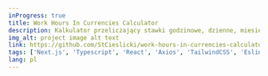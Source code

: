 ```yaml
---
inProgress: true
title: Work Hours In Currencies Calculator
description: Kalkulator przeliczający stawki godzinowe, dzienne, miesięczne i roczne na waluty: PLN, USD, EUR, wg aktualnych klursów NBP.
img_alt: project image alt text
link: https://github.com/StCieslicki/work-hours-in-currencies-calculator
tags: ['Next.js', 'Typescript', 'React', 'Axios', 'TailwindCSS', 'Eslint', 'Vercel.com', 'Trivy']
lang: pl
---
```

